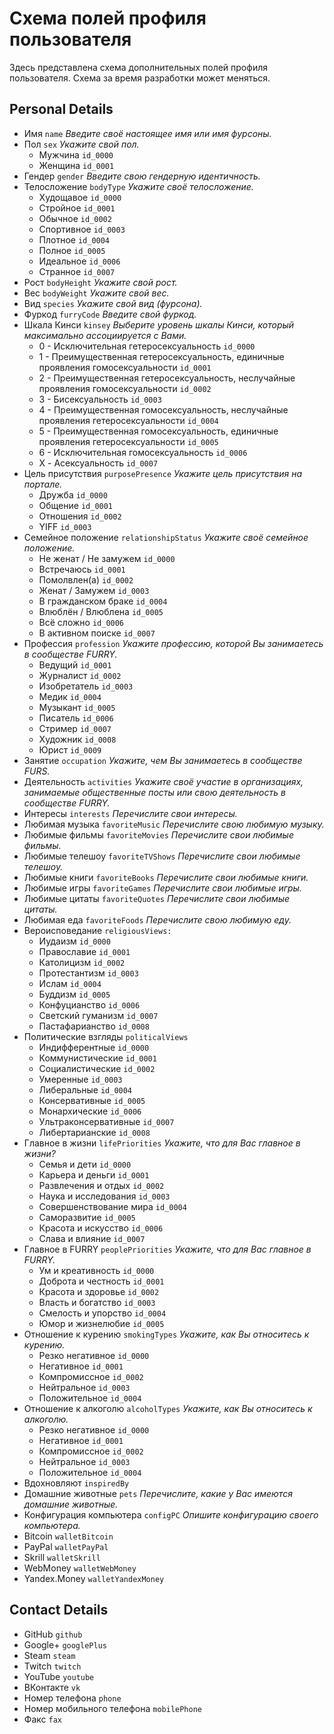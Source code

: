 # Схема полей профиля пользователя

Здесь представлена схема дополнительных полей профиля пользователя. Схема за время разработки может меняться.

## Personal Details

- Имя `name` *Введите своё настоящее имя или имя фурсоны.*
- Пол `sex` *Укажите свой пол.*
  - Мужчина `id_0000`
  - Женщина `id_0001`
- Гендер `gender` *Введите свою гендерную идентичность.*
- Телосложение `bodyType` *Укажите своё телосложение.*
  - Худощавое `id_0000`
  - Стройное `id_0001`
  - Обычное `id_0002`
  - Спортивное `id_0003`
  - Плотное `id_0004`
  - Полное `id_0005`
  - Идеальное `id_0006`
  - Странное `id_0007`
- Рост `bodyHeight` *Укажите свой рост.*
- Вес `bodyWeight` *Укажите свой вес.*
- Вид `species` *Укажите свой вид (фурсона).*
- Фуркод `furryCode` *Введите свой фуркод.*
- Шкала Кинси `kinsey` *Выберите уровень шкалы Кинси, который максимально ассоциируется с Вами.*
  - 0 - Исключительная гетеросексуальность `id_0000`
  - 1 - Преимущественная гетеросексуальность, единичные проявления гомосексуальности `id_0001`
  - 2 - Преимущественная гетеросексуальность, неслучайные проявления гомосексуальности `id_0002`
  - 3 - Бисексуальность `id_0003`
  - 4 - Преимущественная гомосексуальность, неслучайные проявления гетеросексуальности `id_0004`
  - 5 - Преимущественная гомосексуальность, единичные проявления гетеросексуальности `id_0005`
  - 6 - Исключительная гомосексуальность `id_0006`
  - X - Асексуальность `id_0007`
- Цель присутствия `purposePresence` *Укажите цель присутствия на портале.*
  - Дружба `id_0000`
  - Общение `id_0001`
  - Отношения `id_0002`
  - YIFF `id_0003`
- Семейное положение `relationshipStatus` *Укажите своё семейное положение.*
  - Не женат / Не замужем `id_0000`
  - Встречаюсь `id_0001`
  - Помолвлен(а) `id_0002`
  - Женат / Замужем `id_0003`
  - В гражданском браке `id_0004`
  - Влюблён / Влюблена `id_0005`
  - Всё сложно `id_0006`
  - В активном поиске `id_0007`
- Профессия `profession` *Укажите профессию, которой Вы занимаетесь в сообществе FURRY.*
  - Ведущий `id_0001`
  - Журналист `id_0002`
  - Изобретатель `id_0003`
  - Медик `id_0004`
  - Музыкант `id_0005`
  - Писатель `id_0006`
  - Стример `id_0007`
  - Художник `id_0008`
  - Юрист `id_0009`
- Занятие `occupation` *Укажите, чем Вы занимаетесь в сообществе FURS.*
- Деятельность `activities` *Укажите своё участие в организациях, занимаемые общественные посты или свою деятельность в сообществе FURRY.*
- Интересы `interests` *Перечислите свои интересы.*
- Любимая музыка `favoriteMusic` *Перечислите свою любимую музыку.*
- Любимые фильмы `favoriteMovies` *Перечислите свои любимые фильмы.*
- Любимые телешоу `favoriteTVShows` *Перечислите свои любимые телешоу.*
- Любимые книги `favoriteBooks` *Перечислите свои любимые книги.*
- Любимые игры `favoriteGames` *Перечислите свои любимые игры.*
- Любимые цитаты `favoriteQuotes` *Перечислите свои любимые цитаты.*
- Любимая еда `favoriteFoods` *Перечислите свою любимую еду.*
- Вероисповедание `religiousViews:`
  - Иудаизм `id_0000`
  - Православие `id_0001`
  - Католицизм `id_0002`
  - Протестантизм `id_0003`
  - Ислам `id_0004`
  - Буддизм `id_0005`
  - Конфуцианство `id_0006`
  - Светский гуманизм `id_0007`
  - Пастафарианство `id_0008`
- Политические взгляды `politicalViews`
  - Индифферентные `id_0000`
  - Коммунистические `id_0001`
  - Социалистичеcкие `id_0002`
  - Умеренные `id_0003`
  - Либеральные `id_0004`
  - Консервативные `id_0005`
  - Монархические `id_0006`
  - Ультраконсервативные `id_0007`
  - Либертарианские `id_0008`
- Главное в жизни `lifePriorities` *Укажите, что для Вас главное в жизни?*
  - Семья и дети `id_0000`
  - Карьера и деньги `id_0001`
  - Развлечения и отдых `id_0002`
  - Наука и исследования `id_0003`
  - Совершенствование мира `id_0004`
  - Саморазвитие `id_0005`
  - Красота и искусство `id_0006`
  - Слава и влияние `id_0007`
- Главное в FURRY `peoplePriorities` *Укажите, что для Вас главное в FURRY.*
  - Ум и креативность `id_0000`
  - Доброта и честность `id_0001`
  - Красота и здоровье `id_0002`
  - Власть и богатство `id_0003`
  - Смелость и упорство `id_0004`
  - Юмор и жизнелюбие `id_0005`
- Отношение к курению `smokingTypes` *Укажите, как Вы относитесь к курению.*
  - Резко негативное `id_0000`
  - Негативное `id_0001`
  - Компромиссное `id_0002`
  - Нейтральное `id_0003`
  - Положительное `id_0004`
- Отношение к алкоголю `alcoholTypes` *Укажите, как Вы относитесь к алкоголю.*
  - Резко негативное `id_0000`
  - Негативное `id_0001`
  - Компромиссное `id_0002`
  - Нейтральное `id_0003`
  - Положительное `id_0004`
- Вдохновляют `inspiredBy`
- Домашние животные `pets` *Перечислите, какие у Вас имеются домашние животные.*
- Конфигурация компьютера `configPC` *Опишите конфигурацию своего компьютера.*
- Bitcoin `walletBitcoin`
- PayPal `walletPayPal`
- Skrill `walletSkrill`
- WebMoney `walletWebMoney`
- Yandex.Money `walletYandexMoney`

## Contact Details

- GitHub `github`
- Google+ `googlePlus`
- Steam `steam`
- Twitch `twitch`
- YouTube `youtube`
- ВКонтакте `vk`
- Номер телефона `phone`
- Номер мобильного телефона `mobilePhone`
- Факс `fax`
